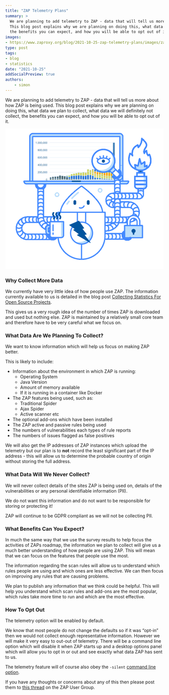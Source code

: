 ```yaml
---
title: "ZAP Telemetry Plans"
summary: >
  We are planning to add telemetry to ZAP - data that will tell us more about how ZAP is being used.
  This blog post explains why we are planning on doing this, what data we plan to collect, what data we will definitely not collect, 
  the benefits you can expect, and how you will be able to opt out of it.
images:
- https://www.zaproxy.org/blog/2021-10-25-zap-telemetry-plans/images/zap-telemetry.png
type: post
tags:
- blog
- statistics
date: "2021-10-25"
addSocialPreview: true
authors:
    - simon
---
```

We are planning to add telemetry to ZAP - data that will tell us more about how ZAP is being used.
This blog post explains why we are planning on doing this, what data we plan to collect, what data we will definitely not collect, 
the benefits you can expect, and how you will be able to opt out of it.

![ZAP Telemetry](images/zap-telemetry.png)

### Why Collect More Data

We currently have very little idea of how people use ZAP.
The information currently available to us is detailed in the blog post [Collecting Statistics For Open Source Projects](/blog/2021-04-19-collecting-statistics-for-open-source-projects/).

This gives us a very rough idea of the number of times ZAP is downloaded and used but nothing else.
ZAP is maintained by a relatively small core team and therefore have to be very careful what we focus on.

### What Data Are We Planning To Collect?

We want to know information which will help us focus on making ZAP better.

This is likely to include:
* Information about the environment in which ZAP is running:
  * Operating System
  * Java Version
  * Amount of memory available
  * If it is running in a container like Docker
* The ZAP features being used, such as:
  * Traditional Spider
  * Ajax Spider
  * Active scanner etc
* The optional add-ons which have been installed
* The ZAP active and passive rules being used
* The numbers of vulnerabilities each types of rule reports
* The numbers of issues flagged as false positives

We will also get the IP addresses of ZAP instances which upload the telemetry but our plan is to __not__ record the least significant part of the IP address - this will allow us to determine the probable country of origin without storing the full address.

### What Data Will We Never Collect?
We will never collect details of the sites ZAP is being used on, details of the vulnerabilities or any personal identifiable information (PII). 

We do not want this information and do not want to be responsible for storing or protecting it!

ZAP will continue to be GDPR compliant as we will not be collecting PII.

### What Benefits Can You Expect?

In much the same way that we use the survey results to help focus the activities of ZAPs roadmap, the information we plan to collect will give us a much better understanding of how people are using ZAP. This will mean that we can focus on the features that people use the most.

The information regarding the scan rules will allow us to understand which rules people are using and which ones are less effective. We can then focus on improving any rules that are causing problems.

We plan to publish any information that we think could be helpful. This will help you understand which scan rules and add-ons are the most popular, which rules take more time to run and which are the most effective.

### How To Opt Out

The telemetry option will be enabled by default.

We know that most people do not change the defaults so if it was “opt-in” then we would not collect enough representative information.
However we will make it very easy to out-out of telemetry.
There will be a command line option which will disable it when ZAP starts up and a desktop options panel which will allow you to opt in or out and see exactly what data ZAP has sent to us.

The telemetry feature will of course also obey the `-silent` [command line option](/docs/desktop/cmdline/).

If you have any thoughts or concerns about any of this then please post them to 
[this thread](https://groups.google.com/g/zaproxy-users/c/k_AvtTO6Ch8/m/VIb6nMrCAgAJ) on the ZAP User Group.
